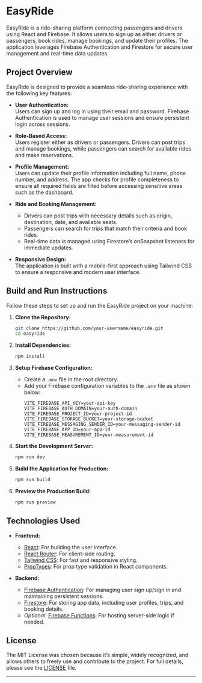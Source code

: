 # EasyRide

EasyRide is a ride-sharing platform connecting passengers and drivers using React and Firebase. It allows users to sign up as either drivers or passengers, book rides, manage bookings, and update their profiles. The application leverages Firebase Authentication and Firestore for secure user management and real-time data updates.

## Project Overview

EasyRide is designed to provide a seamless ride-sharing experience with the following key features:

- **User Authentication:**  
  Users can sign up and log in using their email and password. Firebase Authentication is used to manage user sessions and ensure persistent login across sessions.

- **Role-Based Access:**  
  Users register either as drivers or passengers. Drivers can post trips and manage bookings, while passengers can search for available rides and make reservations.

- **Profile Management:**  
  Users can update their profile information including full name, phone number, and address. The app checks for profile completeness to ensure all required fields are filled before accessing sensitive areas such as the dashboard.

- **Ride and Booking Management:**

  - Drivers can post trips with necessary details such as origin, destination, date, and available seats.
  - Passengers can search for trips that match their criteria and book rides.
  - Real-time data is managed using Firestore’s onSnapshot listeners for immediate updates.

- **Responsive Design:**  
  The application is built with a mobile-first approach using Tailwind CSS to ensure a responsive and modern user interface.

## Build and Run Instructions

Follow these steps to set up and run the EasyRide project on your machine:

1. **Clone the Repository:**

   ```sh
   git clone https://github.com/your-username/easyride.git
   cd easyride
   ```

2. **Install Dependencies:**

   ```sh
   npm install
   ```

3. **Setup Firebase Configuration:**

   - Create a `.env` file in the root directory.
   - Add your Firebase configuration variables to the `.env` file as shown below:
     ```env
     VITE_FIREBASE_API_KEY=your-api-key
     VITE_FIREBASE_AUTH_DOMAIN=your-auth-domain
     VITE_FIREBASE_PROJECT_ID=your-project-id
     VITE_FIREBASE_STORAGE_BUCKET=your-storage-bucket
     VITE_FIREBASE_MESSAGING_SENDER_ID=your-messaging-sender-id
     VITE_FIREBASE_APP_ID=your-app-id
     VITE_FIREBASE_MEASUREMENT_ID=your-measurement-id
     ```

4. **Start the Development Server:**

   ```sh
   npm run dev
   ```

5. **Build the Application for Production:**

   ```sh
   npm run build
   ```

6. **Preview the Production Build:**
   ```sh
   npm run preview
   ```

## Technologies Used

- **Frontend:**

  - [React](https://reactjs.org/): For building the user interface.
  - [React Router](https://reactrouter.com/): For client-side routing.
  - [Tailwind CSS](https://tailwindcss.com/): For fast and responsive styling.
  - [PropTypes](https://www.npmjs.com/package/prop-types): For prop type validation in React components.

- **Backend:**
  - [Firebase Authentication](https://firebase.google.com/docs/auth): For managing user sign up/sign in and maintaining persistent sessions.
  - [Firestore](https://firebase.google.com/docs/firestore): For storing app data, including user profiles, trips, and booking details.
  - _Optional:_ [Firebase Functions](https://firebase.google.com/docs/functions): For hosting server-side logic if needed.

## License

The MIT License was chosen because it’s simple, widely recognized, and allows others to freely use and contribute to the project. For full details, please see the [LICENSE](LICENSE.md) file.

---

